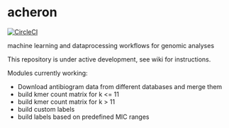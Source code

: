 # acheron

[![CircleCI](https://circleci.com/gh/superphy/acheron.svg?style=svg)](https://circleci.com/gh/superphy/acheron)

machine learning and dataprocessing workflows for genomic analyses

This repository is under active development, see wiki for instructions.

Modules currently working:
- Download antibiogram data from different databases and merge them
- build kmer count matrix for k <= 11
- build kmer count matrix for k > 11
- build custom labels
- build labels based on predefined MIC ranges
